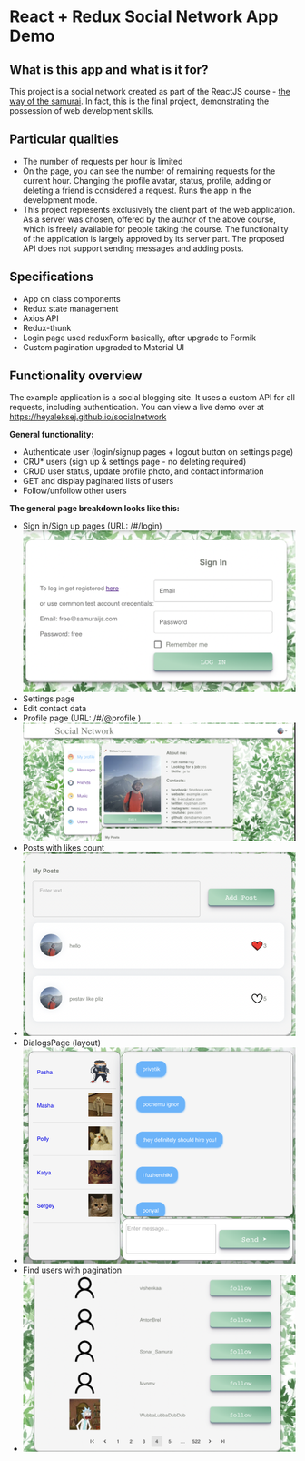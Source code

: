 # React + Redux Social Network App Demo 

## What is this app and what is it for?
This project is a social network created as part of the ReactJS course - [the way of the samurai](https://www.youtube.com/playlist?list=PLcvhF2Wqh7DNVy1OCUpG3i5lyxyBWhGZ8).
In fact, this is the final project, demonstrating the possession of web development skills.


## Particular qualities

- The number of requests per hour is limited
- On the page, you can see the number of remaining requests for the current hour. Changing the profile avatar, status, profile, adding or deleting a friend is considered a request.
Runs the app in the development mode.
- This project represents exclusively the client part of the web application. As a server was chosen, offered by the author of the above course, which is freely available for people taking the course. The functionality of the application is largely approved by its server part. The proposed API does not support sending messages and adding posts.

## Specifications
 - App on class components
 - Redux state management 
 - Axios API
 - Redux-thunk
 - Login page used reduxForm basically, after upgrade to Formik
 - Custom pagination upgraded to Material UI

## Functionality overview

The example application is a social blogging site. It uses a custom API for all requests, including authentication. You can view a live demo over at https://heyaleksej.github.io/socialnetwork

**General functionality:**

- Authenticate user (login/signup pages + logout button on settings page)
- CRU* users (sign up & settings page - no deleting required)
- CRUD user status, update profile photo, and contact information
- GET and display paginated lists of users
- Follow/unfollow other users


**The general page breakdown looks like this:**

- Sign in/Sign up pages (URL: /#/login)
  ![Image alt](https://github.com/heyaleksej/socialnetwork/blob/2.0/src/common/img/signin.png?raw=true)
- Settings page
- Edit contact data
- Profile page (URL: /#/@profile )
  ![Image alt](https://github.com/heyaleksej/socialnetwork/blob/2.0/src/common/img/profile.png?raw=true)
- Posts with likes count
- ![Image alt](https://github.com/heyaleksej/socialnetwork/blob/master/src/common/img/posts.png?raw=true)
- DialogsPage (layout)
- ![Image alt](https://github.com/heyaleksej/socialnetwork/blob/master/src/common/img/mess.png?raw=true)
- Find users with pagination
- ![Image alt](https://github.com/heyaleksej/socialnetwork/blob/2.0/src/common/img/usersPagination.png?raw=true)

    


